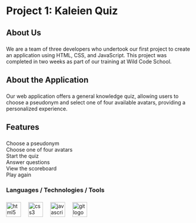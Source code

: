 <h1 align="left">Project 1: Kaleien Quiz</h1>

###

<h2 align="left">About Us</h2>

###

<p align="left">We are a team of three developers who undertook our first project to create an application using HTML, CSS, and JavaScript. This project was completed in two weeks as part of our training at Wild Code School.</p>

###

<h2 align="left">About the Application</h2>

###

<p align="left">Our web application offers a general knowledge quiz, allowing users to choose a pseudonym and select one of four available avatars, providing a personalized experience.</p>

###

<h2 align="left">Features</h2>

###

<p align="left">Choose a pseudonym<br>Choose one of four avatars<br>Start the quiz<br>Answer questions<br>View the scoreboard<br>Play again</p>

###

<h3 align="left">Languages / Technologies / Tools</h3>

###

<div align="left">
  <img src="https://skillicons.dev/icons?i=html" height="40" alt="html5 logo"  />
  <img width="12" />
  <img src="https://skillicons.dev/icons?i=css" height="40" alt="css3 logo"  />
  <img width="12" />
  <img src="https://skillicons.dev/icons?i=js" height="40" alt="javascript logo"  />
  <img width="12" />
  <img src="https://skillicons.dev/icons?i=git" height="40" alt="git logo"  />
</div>

###
